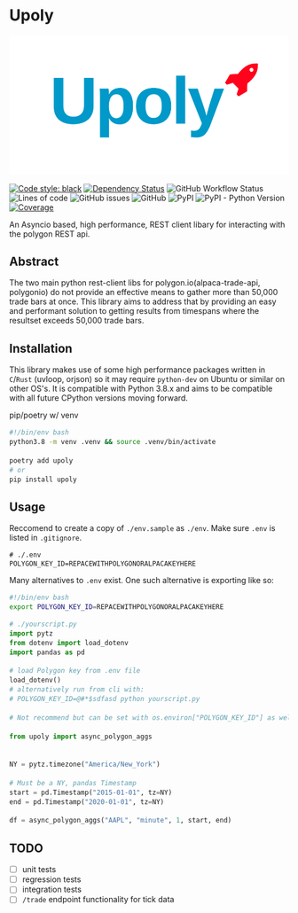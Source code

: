 # Upoly

<p align="center">
    <img src="upoly.png" alt="upoly">
</p>
<!-- ![upoly logo](upoly.png) -->

[![Code style: black](https://img.shields.io/badge/code%20style-black-000000.svg)](https://github.com/psf/black)
[![Dependency Status](https://img.shields.io/librariesio/github/RileyMShea/upoly)]("")
![GitHub Workflow Status](https://img.shields.io/github/workflow/status/RileyMShea/upoly/Tests)
![Lines of code](https://img.shields.io/tokei/lines/github/RileyMShea/upoly)
![GitHub issues](https://img.shields.io/github/issues-raw/RileyMShea/upoly)
![GitHub](https://img.shields.io/github/license/RileyMShea/upoly)
![PyPI](https://img.shields.io/pypi/v/upoly)
![PyPI - Python Version](https://img.shields.io/pypi/pyversions/upoly)
<a href="https://codecov.io/gh/RileyMShea/upoly" target="_blank">
<img src="https://img.shields.io/codecov/c/github/RileyMShea/upoly?color=%2334D058" alt="Coverage">
</a>

An Asyncio based, high performance, REST client libary for interacting
with the polygon REST api.

## Abstract

The two main python rest-client libs for polygon.io(alpaca-trade-api,
polygonio) do not provide an effective means to gather more than 50,000 trade
bars at once. This library aims to address that by providing an easy and
performant solution to getting results from timespans where the resultset
exceeds 50,000 trade bars.

## Installation

This library makes use of some high performance packages written in `C`/`Rust`
(uvloop, orjson) so it may require `python-dev` on Ubuntu or similar on
other OS's. It is compatible with Python 3.8.x and aims to be compatible with
all future CPython versions moving forward.

pip/poetry w/ venv

```bash
#!/bin/env bash
python3.8 -m venv .venv && source .venv/bin/activate

poetry add upoly
# or
pip install upoly
```

## Usage

Reccomend to create a copy of `./env.sample` as `./env`. Make sure `.env` is listed
in `.gitignore`.

```env
# ./.env
POLYGON_KEY_ID=REPACEWITHPOLYGONORALPACAKEYHERE
```

Many alternatives to `.env` exist. One such alternative is exporting
like so:

```bash
#!/bin/env bash
export POLYGON_KEY_ID=REPACEWITHPOLYGONORALPACAKEYHERE
```

```python
# ./yourscript.py
import pytz
from dotenv import load_dotenv
import pandas as pd

# load Polygon key from .env file
load_dotenv()
# alternatively run from cli with:
# POLYGON_KEY_ID=@#*$sdfasd python yourscript.py

# Not recommend but can be set with os.environ["POLYGON_KEY_ID"] as well

from upoly import async_polygon_aggs


NY = pytz.timezone("America/New_York")

# Must be a NY, pandas Timestamp
start = pd.Timestamp("2015-01-01", tz=NY)
end = pd.Timestamp("2020-01-01", tz=NY)

df = async_polygon_aggs("AAPL", "minute", 1, start, end)
```

## TODO

- [ ] unit tests
- [ ] regression tests
- [ ] integration tests
- [ ] `/trade` endpoint functionality for tick data
